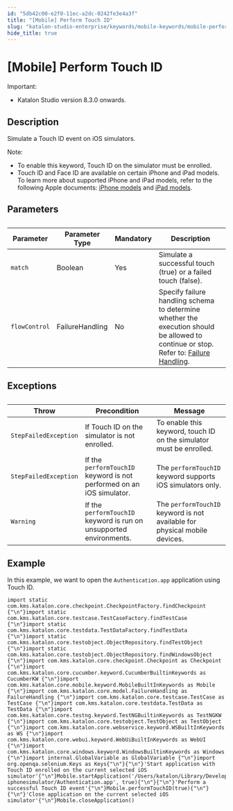 ```yaml
---
id: "5db42c00-e2f0-11ec-a2dc-0242fe3e4a3f"
title: "[Mobile] Perform Touch ID"
slug: "katalon-studio-enterprise/keywords/mobile-keywords/mobile-perform-touch-id"
hide_title: true
---
```


# <a id="id" class="anchor_top_offset"/><a id="ariaid-title1" class="anchor_top_offset"/>[Mobile] Perform Touch ID

<div xmlns="http://www.w3.org/1999/xhtml" className="note important note_important"><span className="note__title">Important:</span> <ul className="ul"><li className="li">Katalon Studio version 8.3.0 onwards.</li></ul>
</div>

## Description

<p xmlns="http://www.w3.org/1999/xhtml" className="p">Simulate a Touch ID event on iOS simulators.</p> 
<div xmlns="http://www.w3.org/1999/xhtml" className="p"><div className="note note note_note"><span className="note__title">Note:</span> <ul className="ul"><li className="li">To enable this keyword, Touch ID on the simulator must be enrolled.</li><li className="li">Touch ID and Face ID are available on certain iPhone and iPad models. To learn more about supported iPhone and iPad models, refer to the following Apple documents: <a className="xref j-external-link" href="https://support.apple.com/en-us/HT201296" target="_blank">iPhone models</a> and <a className="xref j-external-link" href="https://support.apple.com/en-us/HT201471" target="_blank">iPad models</a>.</li></ul></div></div>
    

## Parameters

<div xmlns="http://www.w3.org/1999/xhtml" className="p"><table className="table"><caption /><colgroup><col /><col /><col /><col /></colgroup><thead className="thead"><tr className><th className="entry anchor_top_offset" id="id__entry__1">Parameter</th>
        <th className="entry anchor_top_offset" id="id__entry__2">Parameter Type</th>
        <th className="entry anchor_top_offset" id="id__entry__3">Mandatory</th>
        <th className="entry anchor_top_offset" id="id__entry__4">Description</th></tr></thead><tbody className="tbody"><tr className><td className="entry" headers="id__entry__1 id__entry__2 id__entry__3 id__entry__4 "><code className="ph codeph">match</code></td>
        <td className="entry" headers="id__entry__1 id__entry__2 id__entry__3 id__entry__4 ">Boolean</td>
        <td className="entry" headers="id__entry__1 id__entry__2 id__entry__3 id__entry__4 ">Yes</td>
        <td className="entry" headers="id__entry__1 id__entry__2 id__entry__3 id__entry__4 ">Simulate a successful touch (true) or a failed touch (false).</td></tr>
      <tr className><td className="entry" headers="id__entry__1 id__entry__2 id__entry__3 id__entry__4 "><code className="ph codeph">flowControl</code></td>
        <td className="entry" headers="id__entry__1 id__entry__2 id__entry__3 id__entry__4 ">FailureHandling</td>
        <td className="entry" headers="id__entry__1 id__entry__2 id__entry__3 id__entry__4 ">No</td>
        <td className="entry" headers="id__entry__1 id__entry__2 id__entry__3 id__entry__4 ">Specify failure handling schema to determine whether the execution should be allowed to continue or stop. Refer to: <a className="xref" href="/docs/katalon-studio-enterprise/error-management/test-maintenance/failure-handling">Failure Handling</a>.</td></tr></tbody></table></div>

## Exceptions

<div xmlns="http://www.w3.org/1999/xhtml" className="p"><table className="table"><caption /><colgroup><col /><col /><col /></colgroup><thead className="thead"><tr className><th className="entry anchor_top_offset" id="id__entry__13">Throw</th>
        <th className="entry anchor_top_offset" id="id__entry__14">Precondition</th>
        <th className="entry anchor_top_offset" id="id__entry__15">Message</th></tr></thead><tbody className="tbody"><tr className><td className="entry" headers="id__entry__13 id__entry__14 id__entry__15 "><code className="ph codeph">StepFailedException</code></td>
        <td className="entry" headers="id__entry__13 id__entry__14 id__entry__15 ">If Touch ID on the simulator is not enrolled.</td>
        <td className="entry" headers="id__entry__13 id__entry__14 id__entry__15 ">To enable this keyword, touch ID on the simulator must be enrolled.</td></tr>
      <tr className><td className="entry" headers="id__entry__13 id__entry__14 id__entry__15 "><code className="ph codeph">StepFailedException</code></td>
        <td className="entry" headers="id__entry__13 id__entry__14 id__entry__15 ">If the <code className="ph codeph">performTouchID</code> keyword is not performed on an iOS simulator.</td>
        <td className="entry" headers="id__entry__13 id__entry__14 id__entry__15 ">The <code className="ph codeph">performTouchID</code> keyword supports iOS simulators only.</td></tr>
      <tr className><td className="entry" headers="id__entry__13 id__entry__14 id__entry__15 "><code className="ph codeph">Warning</code></td>
        <td className="entry" headers="id__entry__13 id__entry__14 id__entry__15 ">If the <code className="ph codeph">performTouchID</code> keyword is run on unsupported environments.</td>
        <td className="entry" headers="id__entry__13 id__entry__14 id__entry__15 ">The <code className="ph codeph">performTouchID</code> keyword is not available for physical mobile devices.</td></tr></tbody></table></div>

## Example

<div xmlns="http://www.w3.org/1999/xhtml" className="p">In this example, we want to open the <code className="ph codeph">Authentication.app</code> application using Touch ID.<pre className="pre codeblock"><code>import static com.kms.katalon.core.checkpoint.CheckpointFactory.findCheckpoint {"\n"}import static com.kms.katalon.core.testcase.TestCaseFactory.findTestCase {"\n"}import static com.kms.katalon.core.testdata.TestDataFactory.findTestData {"\n"}import static com.kms.katalon.core.testobject.ObjectRepository.findTestObject {"\n"}import static com.kms.katalon.core.testobject.ObjectRepository.findWindowsObject {"\n"}import com.kms.katalon.core.checkpoint.Checkpoint as Checkpoint {"\n"}import com.kms.katalon.core.cucumber.keyword.CucumberBuiltinKeywords as CucumberKW {"\n"}import com.kms.katalon.core.mobile.keyword.MobileBuiltInKeywords as Mobile {"\n"}import com.kms.katalon.core.model.FailureHandling as FailureHandling {"\n"}import com.kms.katalon.core.testcase.TestCase as TestCase {"\n"}import com.kms.katalon.core.testdata.TestData as TestData {"\n"}import com.kms.katalon.core.testng.keyword.TestNGBuiltinKeywords as TestNGKW {"\n"}import com.kms.katalon.core.testobject.TestObject as TestObject {"\n"}import com.kms.katalon.core.webservice.keyword.WSBuiltInKeywords as WS {"\n"}import com.kms.katalon.core.webui.keyword.WebUiBuiltInKeywords as WebUI {"\n"}import com.kms.katalon.core.windows.keyword.WindowsBuiltinKeywords as Windows {"\n"}import internal.GlobalVariable as GlobalVariable {"\n"}import org.openqa.selenium.Keys as Keys{"\n"}{"\n"}'Start application with Touch ID enrolled on the current selected iOS simulator'{"\n"}Mobile.startApplication('/Users/katalon/Library/Developer/Xcode/DerivedData/Authenticate_asgsg/Build/Products/Debug-iphonesimulator/Authentication.app', true){"\n"}{"\n"}'Perform a successful Touch ID event'{"\n"}Mobile.performTouchID(true){"\n"}{"\n"}'Close application on the current selected iOS simulator'{"\n"}Mobile.closeApplication()</code></pre></div>

